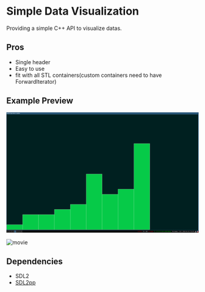 # Simple Data Visualization

Providing a simple C++ API to visualize datas.

## Pros

- Single header
- Easy to use
- fit with all STL containers(custom containers need to have ForwardIterator)


## Example Preview

![ex1](examples/ex1.png "Print a vector")

![movie](exmaple/movies.gif "Insertation sort")

## Dependencies

- SDL2
- [SDL2pp](https://github.com/libSDL2pp/libSDL2pp)
